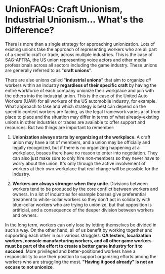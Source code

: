 # UnionFAQs: Craft Unionism, Industrial Unionism… What's the Difference?

There is more than a single strategy for approaching unionization. Lots of
existing unions take the approach of representing workers who are all part of a
specific craft or trade, across multiple industries. This is the case of
SAG-AFTRA, the US union representing voice actors and other media professionals
across all sectors including the game industry. These unions are generally
referred to as "**craft unions**".

There are also unions called "**industrial unions**" that aim to organize _all_
workers within an industry **regardless of their specific craft** by having the
entire workforce of each company unionize their workplace and join with the
others into the industrial union. This is the case of the United Auto Workers
(UAW) for all workers of the US automobile industry, for example. What approach
to take and which strategy is best can depend on the specific context workers
are facing, as the legal framework varies a lot from place to place and the
situation may differ in terms of what already-existing unions in other
industries or trades are available to offer support and resources. But two
things are important to remember:

1) **Unionization always starts by organizing at the workplace**. A craft union
   may have a lot of members, and a union may be officially and legally
   recognized, but if there is no organizing happening at a workplace, bosses
   there have no reason to enter into negotiation. They can also just make sure
   to only hire non-members so they never have to worry about the union. It's
   only through the active involvement of workers at their own workplace that
   real change will be possible for the industry.

2) **Workers are always stronger when they unite**. Divisions between workers
   tend to be produced by the core conflict between workers and owners. In a lot
   of industries for example bosses give preferential treatment to white-collar
   workers so they don't act in solidarity with blue-collar workers who are
   trying to unionize, but that opposition is artificial, and a consequence of
   the deeper division between workers and owners.

In the long term, workers can only lose by letting themselves be divided in such
a way. On the other hand, all of us benefit by working together and supporting
each other in our various struggles. **QA testers, localization workers, console
manufacturing workers, and all other game workers must be part of the effort to
create a better game industry for it to succeed**. More privileged and
better-positioned workers have a responsibility to use their position to support
organizing efforts among the workers who are struggling the most. **"Having it
good already" is not an excuse to not unionize**.

